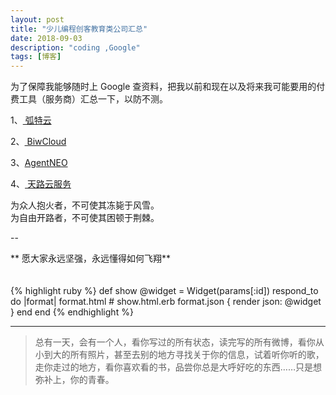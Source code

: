 ```yaml
---
layout: post
title: "少儿编程创客教育类公司汇总"
date: 2018-09-03 
description: "coding ,Google"
tags: [博客]
---   
```




为了保障我能够随时上 Google 查资料，把我以前和现在以及将来我可能要用的付费工具（服务商）汇总一下，以防不测。       

1、<a href="https://user.vtie.net/aff.php?aff=2" target="_blank"> 弧特云 </a>         

2、<a href="https://vip.member.biwcloud.com/aff.php?aff=6" target="_blank"> BiwCloud</a>       

3、<a href="https://agentneo.rocks/?rc=rxzyuip5" target="_blank">AgentNEO</a>        

4、<a href="#" target="_blank"> 天路云服务 </a>          

 

为众人抱火者，不可使其冻毙于风雪。       
为自由开路者，不可使其困顿于荆棘。       

--

** 愿大家永远坚强，永远懂得如何飞翔**     
　

{% highlight ruby  %}
def show
  @widget = Widget(params[:id])
  respond_to do |format|
    format.html # show.html.erb
    format.json { render json: @widget }
  end
end
{% endhighlight %}

      


     
----------
>  总有一天，会有一个人，看你写过的所有状态，读完写的所有微博，看你从小到大的所有照片，甚至去别的地方寻找关于你的信息，试着听你听的歌，走你走过的地方，看你喜欢看的书，品尝你总是大呼好吃的东西……只是想弥补上，你的青春。



